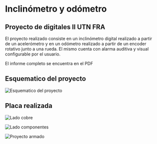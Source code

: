 # Inclinómetro y odómetro
## Proyecto de digitales II UTN FRA

El proyecto realizado consiste en un inclinómetro digital realizado a partir de un acelerómetro y en un odómetro realizado a partir de un encoder rotativo junto a una rueda. El mismo cuenta con alarma auditiva y visual configurable por el usuario.

El informe completo se encuentra en el PDF

## Esquematico del proyecto

![](https://drive.google.com/file/d/1jLdtL3wP3tD-N-HqBO1bIeqOwREW9lH1/view?usp=drive_link "Esquematico del proyecto")

## Placa realizada

![](https://github.com/AlexisDeLaCruzHernandez/Imagenes/blob/main/Proyecto%20digitales%20II/Placa%20lado%20cobre.jpg "Lado cobre")

![](https://github.com/AlexisDeLaCruzHernandez/Imagenes/blob/main/Proyecto%20digitales%20II/Placa%20sin%20LPC.jpeg "Lado componentes")

![](https://github.com/AlexisDeLaCruzHernandez/Imagenes/blob/main/Proyecto%20digitales%20II/Placa%20con%20todo.jpg "Proyecto armado")
